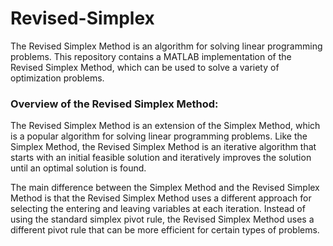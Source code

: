 # Revised-Simplex

The Revised Simplex Method is an algorithm for solving linear programming problems. This repository contains a MATLAB implementation of the Revised Simplex Method, which can be used to solve a variety of optimization problems.

### Overview of the Revised Simplex Method:
The Revised Simplex Method is an extension of the Simplex Method, which is a popular algorithm for solving linear programming problems. Like the Simplex Method, the Revised Simplex Method is an iterative algorithm that starts with an initial feasible solution and iteratively improves the solution until an optimal solution is found.

The main difference between the Simplex Method and the Revised Simplex Method is that the Revised Simplex Method uses a different approach for selecting the entering and leaving variables at each iteration. Instead of using the standard simplex pivot rule, the Revised Simplex Method uses a different pivot rule that can be more efficient for certain types of problems.

<!--The Revised Simplex Method is particularly useful for solving large-scale linear programming problems, where the number of variables and constraints is very large. It can also be used to solve problems with special structure, such as problems with block-angular structure or problems with sparse matrices.-->
